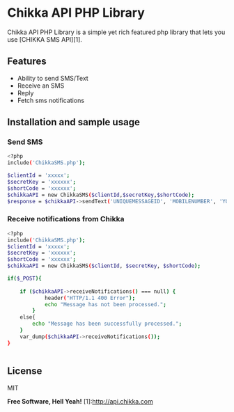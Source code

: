 Chikka API PHP Library
=========


Chikka API PHP Library is a simple yet rich featured php library that lets you use [CHIKKA SMS API][1].


Features
----
  - Ability to send SMS/Text
  - Receive an SMS
  - Reply 
  - Fetch sms notifications



Installation and sample usage
----


### Send SMS
```sh
<?php
include('ChikkaSMS.php');

$clientId = 'xxxxx';
$secretKey = 'xxxxxx';
$shortCode = 'xxxxxx';
$chikkaAPI = new ChikkaSMS($clientId,$secretKey,$shortCode);
$response = $chikkaAPI->sendText('UNIQUEMESSAGEID', 'MOBILENUMBER', 'YOURMESSAGE');
```


### Receive notifications from Chikka

```sh
<?php
include('ChikkaSMS.php');
$clientId = 'xxxxx';
$secretKey = 'xxxxxx';
$shortCode = 'xxxxxx';
$chikkaAPI = new ChikkaSMS($clientId, $secretKey, $shortCode);

if($_POST){
    
    if ($chikkaAPI->receiveNotifications() === null) {
            header("HTTP/1.1 400 Error");
            echo "Message has not been processed.";
        }
    else{
        echo "Message has been successfully processed.";
    }
    var_dump($chikkaAPI->receiveNotifications());
}



 ```

License
----

MIT


**Free Software, Hell Yeah!**
[1]:http://api.chikka.com